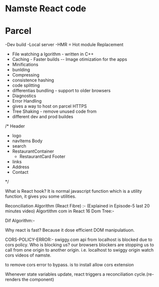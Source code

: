 # Namste React code


# Parcel
-Dev build
-Local server
-HMR = Hot module Replacement
- File watching a   lgorithm - written in C++
- Caching - Faster builds
-- Image otimization for the apps
- Minifications
- bunlding
- Compressing
- consistence hashing
- code splitting
- differentias bundling - support to older browsers
- Diagnostics
- Error Handling
- gives a way to host on parcel HTTPS
- Tree Shaking - remove unused code from 
- different dev and prod buildes

<!-- CDN stands for Content Delivery Network. 
A CDN is a network of servers that are spread out across the world and cache content close to end users. 
This helps to speed up the delivery of web content, especially for data-heavy applications, and can also help to prevent issues like buffering, poor image and sound quality, and incomplete transmissions. 

AWS
What is a CDN? - Content Delivery Network Explained - AWS
A content delivery network (CDN) is a network of interconnected servers that speeds up web...

GeeksforGeeks
CDN Full Form - GeeksforGeeks
3 Jan 2024 — Benefits of CDN. Security: CDN provides security to the website mainly for DDoS ...

Cloudflare
What is a content delivery network (CDN)? | How do CDNs work?
A content delivery network (CDN) is a geographically distributed group of servers that cac...

Akamai
What Is a CDN (Content Delivery Network)? | How Do CDNs Work?
A content delivery network (CDN) is a group of geographically distributed servers that spe...

IBM
What Is a Content Delivery Network (CDN)? - IBM
Buffering, poor image and sound quality and incomplete transmissions also affect the deliv...
CDNs can also help to load balance traffic, which can prevent routers or servers from becoming overwhelmed. This can be especially important for e-commerce retailers during peak traffic periods, when customers expect fast product image load times and quick transactions. 
CDNs can also provide other benefits, such as:
Security: CDNs can help to protect websites from DDoS attacks
Availability: CDNs can ensure that data is provided by the server at all times
Bandwidth costs: CDNs can save on bandwidth costs by delivering data to the closest client 
Generative AI is experimental. -->

<!-- 
    bundler are-> webpack, parcel, vite
    bundler basically its bundles your app or packages your app properly so that you can
    shift to production level.  -->

<!-- create-react-app behind the sence uses webpack which is bundler -->

<!-- 
        two types dependencies:-
        dev-dependecies- required when we are developing the app
        dependencies-> the dependencies are used in production also -->

<!-- 
            npm install -D parcel
            installing it as dev-dependencies -->

<!-- ========== -->
<!-- package.json is configuration for our npm -->

<!-- package.lock.json -> keep a track of every exact version which is installed as dependencies.
intergity in package.lock.json-> it is a hash which keep track on production

package.json -> keep the track of approximate version

node_modules-> It contains all the code that we fetched from npm    (it u=is a collection of packages) -->

<!-- transitive-depndecies-> suppose parcel is installed so it has also other dependencies to it. -->

<!-- if you have package and package.lock json you can create all your nodemodules. -->

<!-- what we can regenerate we should put it in .gitignore -->

<!-- carat(^) -> it gives minor updates
dilda(~) -> it gives major updates -->
<!-- 
npm -> for installing the packages
npx -> for running or execute the package -->

<!-- 
"main": "App.js" -> It tells us that it is the entry point for our app
but when we run build command "npx parcel build index.html" in terminal
it will five error because here we are making build throug index.html.
So, remove "main": "App.js" from package.json -->


<!-- In package.json on https://browserslist.dev/?q=bGFzdCAxMCB2ZXJzaW9ucw%3D%3D
"browsersList": [
    "last 10 versions"
] -->

<!-- npm start is euivelent to npm run start  -> it is only possible for start command because it is resvered by npm -->



/*
Header
- logo
- navItems
Body
- search
- RestaurantContainer
  - RestaurantCard
Footer
- links
- Address
- Contact


*/


What is React hook?
It is normal javascript function which is a utility function, it gives you some utilities.


Reconciliation Algorithm (React Fibre) :- (Explained in Episode-5 last 20 minutes video) Algortithm com in React 16
Dom Tree:-

Dif Algorithm:- 


Why react is fast?
Because it dose efficient DOM manipulatiuon.


CORS-POLICY-ERROR:-
swiggy.com api from localhost is blocked due to cors policy.
Who is blocking us?
our browsers blockers are stopping us to call from one origin to another origin.
i.e. localhost to swiggy origin
watch cors videos of namste.

to remove cors error to bypass. is to install allow cors extension


Whenever state variables update, react triggers a reconciliation cycle.(re-renders the component) 

